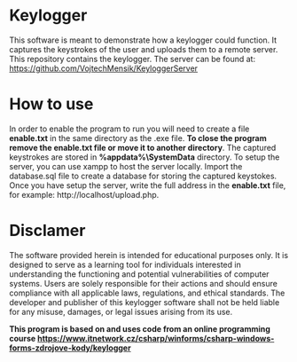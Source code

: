 # Keylogger
This software is meant to demonstrate how a keylogger could function. It captures the keystrokes of the user and uploads them to a remote server. This repository contains the keylogger. The server can be found at: https://github.com/VojtechMensik/KeyloggerServer
# How to use
In order to enable the program to run you will need to create a file **enable.txt** in the same directory as the .exe file. **To close the program remove the enable.txt file or move it to another directory**.
The captured keystrokes are stored  in **%appdata%\SystemData** directory. To setup the server, you can use xampp to host the server locally. Import the database.sql file to create a database for storing the captured keystokes. 
Once you have setup the server, write the full address in the **enable.txt** file, for example: http://localhost/upload.php.
# Disclamer
 The software provided herein is intended for educational purposes only. It is designed to serve as a learning tool for individuals interested in understanding the functioning and potential vulnerabilities of computer systems.
Users are solely responsible for their actions and should ensure compliance with all applicable laws, regulations, and ethical standards. The developer and publisher of this keylogger software shall not be held liable for any misuse, damages, or legal issues arising from its use.

**This program is based on and uses code from an online programming course https://www.itnetwork.cz/csharp/winforms/csharp-windows-forms-zdrojove-kody/keylogger**
